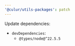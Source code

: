```yaml
---
'@culur/utils-packages': patch
---
```


Update dependencies:

- `devDependencies`:
  - `@types/node@^22.5.5`
